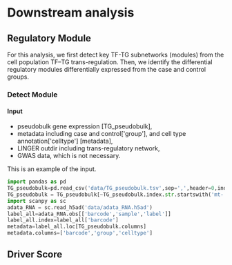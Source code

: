 # Downstream analysis
## Regulatory Module
For this analysis, we first detect key TF-TG subnetworks (modules) from the cell population TF–TG trans-regulation. Then, we identify the differential regulatory modules differentially expressed from the case and control groups.
### Detect Module
#### Input
- pseudobulk gene expression [TG_pseudobulk], 
- metadata including case and control['group'], and cell type annotation['celltype'] [metadata],
- LINGER outdir including trans-regulatory network,
- GWAS data, which is not necessary.

This is an example of the input.
```python
import pandas as pd
TG_pseudobulk=pd.read_csv('data/TG_pseudobulk.tsv',sep=',',header=0,index_col=0)
TG_pseudobulk = TG_pseudobulk[~TG_pseudobulk.index.str.startswith('mt-')]
import scanpy as sc
adata_RNA = sc.read_h5ad('data/adata_RNA.h5ad')
label_all=adata_RNA.obs[['barcode','sample','label']]
label_all.index=label_all['barcode']
metadata=label_all.loc[TG_pseudobulk.columns]
metadata.columns=['barcode','group','celltype']
```
## Driver Score
